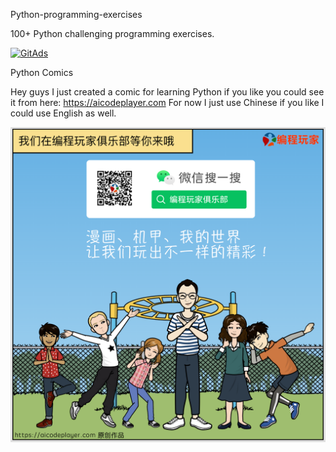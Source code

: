  Python-programming-exercises

100+ Python challenging programming exercises.

<a href="https://tracking.gitads.io/?repo=Python-programming-exercises"><img src="https://images.gitads.io/Python-programming-exercises" alt="GitAds"/></a>

 Python Comics

Hey guys I just created a comic for learning Python if you like you could see it from here: https://aicodeplayer.com
For now I just use Chinese if you like I could use English as well.

![Python Comic](https://github.com/zhiwehu/Python-programming-exercises/blob/master/comic.png?raw=true)
